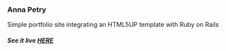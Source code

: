 ### Anna Petry

Simple portfolio site integrating an HTML5UP template with Ruby on Rails

##### See it live [HERE](http://www.annapetry.com)